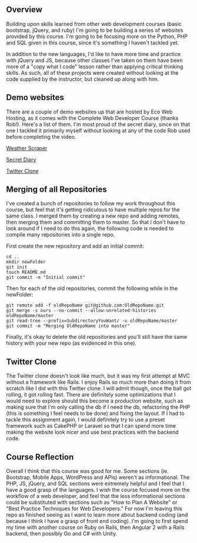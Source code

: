 ## Overview
Building upon skills learned from other web development courses (basic bootstrap, jQuery, and ruby) I'm going to be building a series of websites provided by this course. I'm going to be focusing more on the Python, PHP and SQL given in this course, since it's something I haven't tackled yet.

In addition to the new languages, I'd like to have more time and practice with jQuery and JS, because other classes I've taken on them have been more of a "copy what I code" lesson rather than applying critical thinking skills. As such, all of these projects were created without looking at the code supplied by the instructor, but cleaned up along with him.

## Demo websites
There are a couple of demo websites up that are hosted by Eco Web Hosting, as it comes with the Complete Web Developer Course (thanks Rob!). Here's a list of them. I'm most proud of the secret diary, since on that one I tackled it primarily myself without looking at any of the code Rob used before completing the video.


[Weather Scraper](http://176.32.230.7/cwdcmyles.com/WeatherScraper/)

[Secret Diary](http://176.32.230.7/cwdcmyles.com/secret/diary/)

[Twitter Clone](http://176.32.230.7/cwdcmyles.com/TwitterClone/)


## Merging of all Repositories
I've created a bunch of repositories to follow my work throughout this course, but feel that it's getting ridiculous to have multiple repos for the same class. I merged them by creating a new repo and adding remotes, then merging them and committing them to master. So that I don't have to look around if I need to do this again, the following code is needed to compile many repositories into a single repo.

First create the new repository and add an initial commit:
```
cd ..
mkdir newFolder
git init
touch README.md
git commit -m "Initial commit"
```
Then for each of the old repositories, commit the following while in the newFolder:
```
git remote add -f oldRepoName git@github.com:OldRepoName.git
git merge -s ours --no-commit --allow-unrelated-histories oldRepoName/master
git read-tree --prefix=SubdirectoryYouWant/ -u oldRepoName/master
git commit -m "Merging OldRepoName into master"
```
Finally, it's okay to delete the old repositories and you'll still have the same history with your new repo (as evidenced in this one).

## Twitter Clone
The Twitter clone doesn't look like much, but it was my first attempt at MVC without a framework like Rails. I enjoy Rails so much more than doing it from scratch like I did with this Twitter clone. I will admit though, once the ball got rolling, it got rolling fast. There are definitely some optimizations that I would need to explore should this become a production website, such as making sure that I'm only calling the db if I need the db, refactoring the PHP (this is something I feel needs to be done) and fixing the layout. If I had to tackle this assignment again, I would definitely try to use a preset framework such as CakePHP or Laravel so that I can spend more time making the website look nicer and use best practices with the backend code.

## Course Reflection
Overall I think that this course was good for me. Some sections (ie. Bootstrap, Mobile Apps, WordPress and APIs) weren't as informational. The PHP, JS, jQuery, and SQL sections were extremely helpful and I feel that I have a good grasp of the languages. I wish the course focused more on the workflow of a web developer, and feel that the less informational sections could be substituted with sections such as "How to Plan A Website" or "Best Practice Techniques for Web Developers." For now I'm leaving this repo as finished seeing as I want to learn more about backend coding (and because I think I have a grasp of front end coding). I'm going to first spend my time with another course on Ruby on Rails, then Angular 2 with a Rails backend, then possibly Go and C# with Unity.
